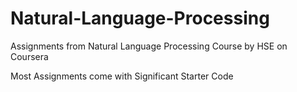 # Natural-Language-Processing
Assignments from Natural Language Processing Course by HSE on Coursera

Most Assignments come with Significant Starter Code
